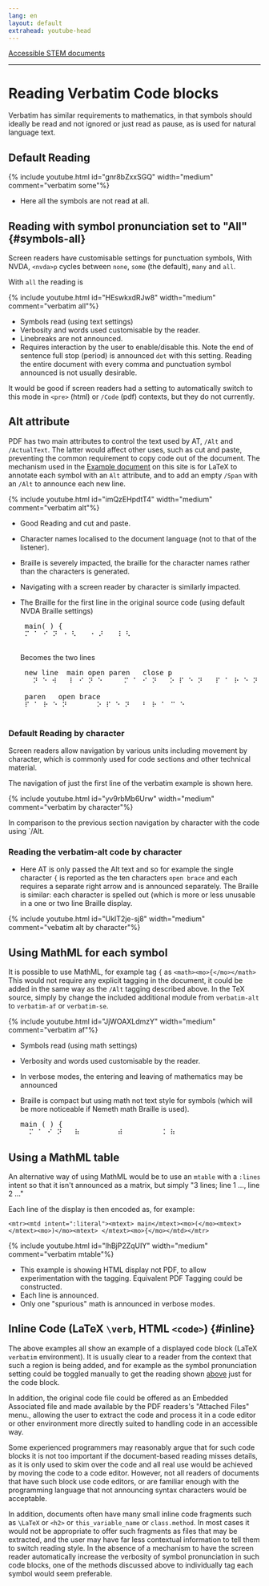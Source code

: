```yaml
---
lang: en
layout: default
extrahead: youtube-head
---
```


[Accessible STEM documents](./)

----

# Reading Verbatim Code blocks

Verbatim has similar requirements to mathematics, in that symbols
should ideally be read and not ignored or just read as pause, as is
used for natural language text.


## Default Reading

{% include youtube.html id="gnr8bZxxSGQ" width="medium" comment="verbatim some"%}

* Here all the symbols are not read at all.

## Reading with symbol pronunciation set to "All" {#symbols-all}

Screen readers have customisable settings for punctuation symbols,
With NVDA, `<nvda>p` cycles between `none`, `some` (the default), `many` and `all`.

With `all` the reading is

{% include youtube.html id="HEswkxdRJw8" width="medium" comment="verbatim all"%}

* Symbols read (using text settings)
* Verbosity and words used customisable by the reader.
* Linebreaks are not announced.
* Requires interaction by the user to enable/disable this. Note the
  end of sentence full stop (period) is announced `dot` with this
  setting. Reading the entire document with every comma and punctuation symbol announced is not usually desirable.

It would be good if screen readers had a setting to automatically
switch to this mode in `<pre>` (html) or `/Code` (pdf) contexts, but
they do not currently.


## Alt attribute

PDF has two main attributes to control the text used by AT, `/Alt` and `/ActualText`.
The latter would affect other uses, such as cut and paste, preventing the common
requirement to  copy code out of the document. The mechanism used in the
[Example document](larger-example) on this site is for LaTeX to annotate each symbol
with an `Alt` attribute, and to add an empty `/Span` with an `/Alt` to announce each new line.

{% include youtube.html id="imQzEHpdtT4" width="medium" comment="verbatim alt"%}

* Good Reading and cut and paste.
* Character names localised to the document language (not to that of the listener).
* Braille is severely impacted, the braille for the character names rather than the characters is generated.
* Navigating with a screen reader by character is similarly impacted.
* The Braille for the first line in the original source code (using default NVDA Braille settings)
   
   <pre>
   main( ) {
   &#x280D; &#x2801; &#x280A; &#x281D; &#x2810; &#x2823; &#x00A0; &#x2810; &#x281C; &#x00A0; &#x2838; &#x2823; &#x00A0; &#x00A0; &#x00A0; &#x00A0; &#x00A0; &#x00A0; &#x00A0; &#x00A0; &#x00A0; &#x00A0; &#x00A0; &#x00A0; &#x00A0; &#x00A0; &#x00A0; &#x00A0; &#x00A0; &#x00A0; &#x00A0; &#x00A0; &#x00A0; &#x00A0; &#x00A0; &#x00A0; &#x00A0; &#x00A0; &#x00A0; &#x00A0;
   </pre>
   
   Becomes the two lines
   
   <pre>
   new line  main open paren   close p
   &#x00A0; &#x281D; &#x2811; &#x283A; &#x00A0; &#x2807; &#x280A; &#x281D; &#x2811; &#x00A0; &#x00A0; &#x280D; &#x2801; &#x280A; &#x281D; &#x00A0; &#x2815; &#x280F; &#x2811; &#x281D; &#x00A0; &#x280F; &#x2801; &#x2817; &#x2811; &#x281D; &#x00A0; &#x00A0; &#x00A0; &#x2809; &#x2807; &#x2815; &#x280E; &#x2811; &#x00A0; &#x00A0; &#x00A0; &#x00A0; &#x00A0; &#x00A0;
   
   paren   open brace  
   &#x280F; &#x2801; &#x2817; &#x2811; &#x281D; &#x00A0; &#x00A0; &#x00A0; &#x2815; &#x280F; &#x2811; &#x281D; &#x00A0; &#x2803; &#x2817; &#x2801; &#x2809; &#x2811; &#x00A0; &#x00A0; &#x00A0; &#x00A0; &#x00A0; &#x00A0; &#x00A0; &#x00A0; &#x00A0; &#x00A0; &#x00A0; &#x00A0; &#x00A0; &#x00A0; &#x00A0; &#x00A0; &#x00A0; &#x00A0; &#x00A0; &#x00A0; &#x00A0; &#x00A0;
   </pre>


### Default Reading by character

Screen readers allow navigation by various units including movement by
character, which is commonly used for code sections and other
technical material.

The navigation of just the first line of the verbatim example is shown here.

{% include youtube.html id="yv9rbMb6Urw" width="medium" comment="verbatim by character"%}



In comparison to the previous section navigation by character with the code using `/Alt.

### Reading the verbatim-alt code by character

* Here AT is only passed the Alt text and so for example the single
  character `{` is reported as the ten characters `open brace` and
  each requires a separate right arrow and is announced
  separately. The Braille is similar: each character is spelled out
  (which is more or less unusable in a one or two line Braille display.


{% include youtube.html id="UkIT2je-sj8" width="medium" comment="vebatim alt by character"%}


## Using MathML for each symbol

It is possible to use MathML, for example tag `{` as
`<math><mo>{</mo></math>` This would not require any explicit tagging
in the document, it could be added in the same way as the `/Alt`
tagging described above.
In the TeX source, simply by change the included additional module
from `verbatim-alt` to `verbatim-af` or `verbatim-se`.

{% include youtube.html id="JjWOAXLdmzY" width="medium" comment="verbatim af"%}

* Symbols read (using math settings)
* Verbosity and words used customisable by the reader.
* In verbose modes, the entering and leaving of mathematics may be announced
* Braille is compact but using math not text style for symbols (which
  will be more noticeable if Nemeth math Braille is used).

  <pre>
  main ( ) {
  &#x00A0; &#x280D; &#x2801; &#x280A; &#x281D; &#x00A0; &#x2837; &#x00A0; &#x00A0; &#x00A0; &#x00A0; &#x283E; &#x00A0; &#x00A0; &#x00A0; &#x00A0; &#x2828; &#x2837; &#x00A0; &#x00A0; &#x00A0; &#x00A0; &#x00A0; &#x00A0; &#x00A0; &#x00A0; &#x00A0; &#x00A0; &#x00A0; &#x00A0; &#x00A0; &#x00A0; &#x00A0; &#x00A0; &#x00A0; &#x00A0; &#x00A0; &#x00A0; &#x00A0; &#x00A0;
  </pre>


## Using a MathML table

An alternative way of using MathML would be to use an `mtable` with a
`:lines` intent so that it isn't announced as a matrix, but simply "3
lines; line 1 ..., line 2 ..."

Each line of the display is then encoded as, for example:

```
<mtr><mtd intent=":literal"><mtext> main</mtext><mo>(</mo><mtext> </mtext><mo>)</mo><mtext> </mtext><mo>{</mo></mtd></mtr>
```

{% include youtube.html id="lhBjP2ZqUIY" width="medium" comment="verbatim mtable"%}

* This example is showing HTML display not PDF, to allow experimentation with the tagging. Equivalent PDF Tagging could be constructed.
* Each line is announced.
* Only one "spurious" math is announced in verbose modes.



## Inline Code (LaTeX `\verb`, HTML `<code>`) {#inline}

The above examples all show an example of a displayed code block (LaTeX `verbatim` environment).
It is usually clear to a reader from the context that such a region is being added, and for example
as the symbol pronunciation setting could be toggled manually to get the reading shown [above](#symbols-all)
just for the code block.

In addition, the original code file could be offered as an Embedded Associated file and made available by
the PDF readers's "Attached Files" menu., allowing the user to extract the code and process it in a code editor
or other environment more directly suited to handling code in an accessible way.

Some experienced programmers may reasonably argue that for such code blocks
it is not too important if the document-based reading misses details,
as it is only used to skim over the code and all real use would be
achieved by moving the code to a code editor.
However, not all readers of documents that have such block use code editors, or are familiar enough
with the programming language that not announcing syntax characters would be acceptable.


In addition, documents often have many small inline code fragments such as
`\LaTeX` or `<h2>` or `this_variable_name` or `class.method`. In most cases it
would not be appropriate to offer such fragments as files that may be
extracted, and the user may have far less contextual information to
tell them to switch reading style. In the absence of a mechanism to have the
screen reader automatically increase the verbosity of symbol pronunciation in such
code blocks, one of the methods discussed above to individually tag each symbol
would seem preferable.